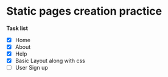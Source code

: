 # Static pages creation practice
__Task list__
- [x] Home
- [x] About
- [x] Help
- [x] Basic Layout along with css
- [ ] User Sign up